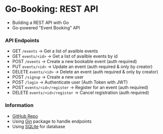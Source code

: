 # Go-Booking: REST API
- Building a REST API with Go
- Go-powered "Event Booking" API

### API Endpoints
- GET `/events` -> Get a list of availble events
- GET `events/<id>` -> Get a list of availble events by id
- POST `/events` -> Create a new bookable event (auth required)
- PUT `events/<id>` -> Update an event (auth required & only by creator)
- DELETE `events/<id>` -> Delete an event (auth required & only by creator)
- POST `/signup` -> Create a new user
- POST `/login` -> Authenticate user (Auth Token with JWT)
- POST `events/<id>/register` -> Register for an event (auth required)
- DELETE `events/<id>/register` -> Cancel registration (auth required)

### Information
- [GitHub Repo](https://github.com/jaimalhi/Go-Booking)
- Using [Gin](https://github.com/gin-gonic/gin) package to handle endpoints
- Using [SQLite](https://github.com/mattn/go-sqlite3) for database